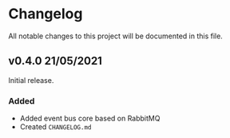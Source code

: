 # Changelog

All notable changes to this project will be documented in this file.

## v0.4.0 21/05/2021

Initial release.

### Added

- Added event bus core based on RabbitMQ
- Created `CHANGELOG.md`
